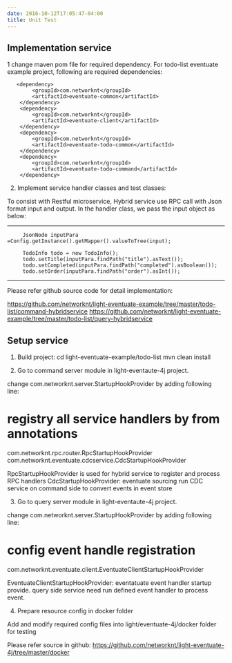 ```yaml
---
date: 2016-10-12T17:05:47-04:00
title: Unit Test
---
```


## Implementation service


1 change maven pom file for required dependency. For todo-list eventuate example project, following are required dependencies:

       <dependency>
            <groupId>com.networknt</groupId>
            <artifactId>eventuate-common</artifactId>
        </dependency>
        <dependency>
            <groupId>com.networknt</groupId>
            <artifactId>eventuate-client</artifactId>
        </dependency>
        <dependency>
            <groupId>com.networknt</groupId>
            <artifactId>eventuate-todo-common</artifactId>
        </dependency>
        <dependency>
            <groupId>com.networknt</groupId>
            <artifactId>eventuate-todo-command</artifactId>
        </dependency>


2. Implement service handler classes and test classes:

 To consist with Restful microservice, Hybrid service use RPC call with Json format input and output. In the handler class, we pass the input object as below:

 -------------------------------------------------------------------------------------------------------------
         JsonNode inputPara =Config.getInstance().getMapper().valueToTree(input);

         TodoInfo todo = new TodoInfo();
         todo.setTitle(inputPara.findPath("title").asText());
         todo.setCompleted(inputPara.findPath("completed").asBoolean());
         todo.setOrder(inputPara.findPath("order").asInt());
---------------------------------------------------------------------------------------------------------------

Please refer github source code for detail implementation:

 https://github.com/networknt/light-eventuate-example/tree/master/todo-list/command-hybridservice
 https://github.com/networknt/light-eventuate-example/tree/master/todo-list/query-hybridservice



## Setup service

1. Build project:
  cd light-eventuate-example/todo-list
  mvn clean install


2. Go to command server module in light-eventaute-4j project.

 change com.networknt.server.StartupHookProvider by adding following line:

 # registry all service handlers by from annotations
 com.networknt.rpc.router.RpcStartupHookProvider
 com.networknt.eventuate.cdcservice.CdcStartupHookProvider

 RpcStartupHookProvider is used for hybrid service to register and process RPC handlers
 CdcStartupHookProvider: eventuate sourcing run CDC service on command side to convert events in event store

3.  Go to query server module in light-eventaute-4j project.

 change com.networknt.server.StartupHookProvider by adding following line:

 # config event handle registration
 com.networknt.eventuate.client.EventuateClientStartupHookProvider

 EventuateClientStartupHookProvider:  eventatuate event handler startup provide. query side service need run defined event handler to process event.

 4. Prepare resource config in docker folder

 Add and modify required config files into light/eventuate-4j/docker folder for testing

 Please refer source in github:
 https://github.com/networknt/light-eventuate-4j/tree/master/docker


